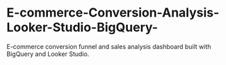 # E-commerce-Conversion-Analysis-Looker-Studio-BigQuery-
E-commerce conversion funnel and sales analysis dashboard built with BigQuery and Looker Studio.
